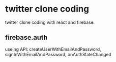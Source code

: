 # twitter clone coding
twitter clone coding with react and firebase.

## firebase.auth
useing API:
createUserWithEmailAndPassword, signInWithEmailAndPassword, onAuthStateChanged